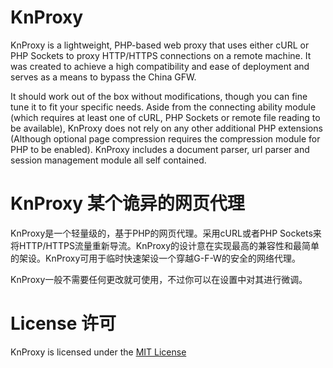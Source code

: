 # KnProxy

KnProxy is a lightweight, PHP-based web proxy that uses either cURL or PHP Sockets to proxy HTTP/HTTPS connections on a remote machine. 
It was created to achieve a high compatibility and ease of deployment and serves as a means to bypass the China GFW. 

It should work out of the box without modifications, though you can fine tune it to fit your specific needs.
Aside from the connecting ability module (which requires at least one of cURL, PHP Sockets or remote file reading to be available), KnProxy
does not rely on any other additional PHP extensions (Although optional page compression requires the compression module for PHP to be enabled). 
KnProxy includes a document parser, url parser and session management module all self contained.

# KnProxy 某个诡异的网页代理

KnProxy是一个轻量级的，基于PHP的网页代理。采用cURL或者PHP Sockets来将HTTP/HTTPS流量重新导流。KnProxy的设计意在实现最高的兼容性和最简单
的架设。KnProxy可用于临时快速架设一个穿越G-F-W的安全的网络代理。

KnProxy一般不需要任何更改就可使用，不过你可以在设置中对其进行微调。

# License 许可
KnProxy is licensed under the [MIT License](http://opensource.org/licenses/MIT)
